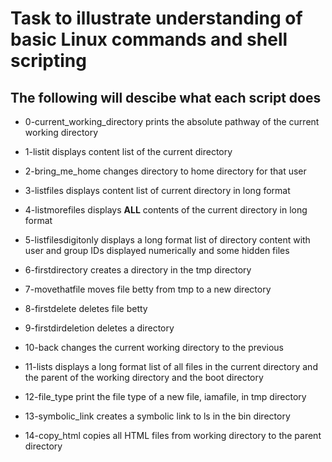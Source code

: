 # Task to illustrate understanding of basic Linux commands and shell scripting
## The following will descibe what each script does

- 0-current_working_directory prints the absolute pathway of the current working directory

- 1-listit displays content list of the current directory

- 2-bring_me_home changes directory to home directory for that user

- 3-listfiles displays content list of current directory in long format

- 4-listmorefiles displays **ALL** contents of the current directory in long format

- 5-listfilesdigitonly displays a long format list of directory content with
    user and group IDs displayed numerically and some hidden files

- 6-firstdirectory creates a directory in the tmp directory

- 7-movethatfile moves file betty from tmp to a new directory

- 8-firstdelete deletes file betty

- 9-firstdirdeletion deletes a directory

- 10-back changes the current working directory to the previous

- 11-lists displays a long format list of all files in the current directory
     and the parent of the working directory and the boot directory

- 12-file_type print the file type of a new file, iamafile, in tmp directory

- 13-symbolic_link creates a symbolic link to ls in the bin directory

- 14-copy_html copies all HTML files from working directory to the parent directory
